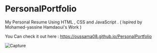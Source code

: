 # PersonalPortfolio
My Personal Resume Using HTML , CSS and JavaScript  . ( Ispired by Mohamed-yassine Hamdaoui's Work )

You Can check it out here : https://oussama08.github.io/PersonalPortfolio

![Capture](https://user-images.githubusercontent.com/44874674/65080722-da778380-d999-11e9-818a-73f5cb9cb243.JPG)


